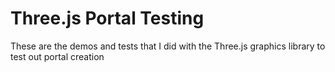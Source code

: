 # Three.js Portal Testing

These are the demos and tests that I did with the Three.js graphics library to test out portal creation
